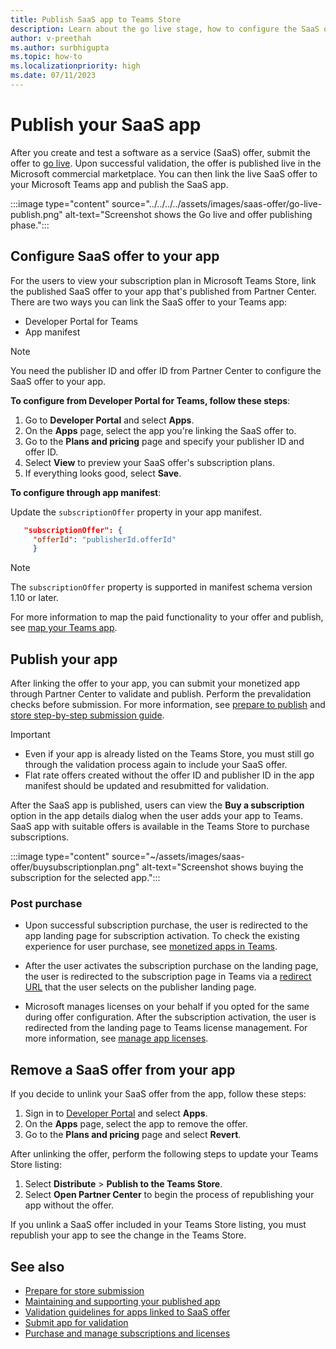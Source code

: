 ```yaml
---
title: Publish SaaS app to Teams Store
description: Learn about the go live stage, how to configure the SaaS offer to your app and publish the app to the Microsoft Teams Store.
author: v-preethah
ms.author: surbhigupta
ms.topic: how-to
ms.localizationpriority: high
ms.date: 07/11/2023
---
```


# Publish your SaaS app

After you create and test a software as a service (SaaS) offer, submit the offer to [go live](/partner-center/marketplace/test-publish-saas-offer). Upon successful validation, the offer is published live in the Microsoft commercial marketplace. You can then link the live SaaS offer to your Microsoft Teams app and publish the SaaS app.

:::image type="content" source="../../../../assets/images/saas-offer/go-live-publish.png" alt-text="Screenshot shows the Go live and offer publishing phase.":::

## Configure SaaS offer to your app

For the users to view your subscription plan in Microsoft Teams Store, link the published SaaS offer to your app that's published from Partner Center. There are two ways you can link the SaaS offer to your Teams app:

* Developer Portal for Teams
* App manifest

> [!NOTE]
> You need the publisher ID and offer ID from Partner Center to configure the SaaS offer to your app.

**To configure from Developer Portal for Teams, follow these steps**:

1. Go to **Developer Portal** and select **Apps**.
1. On the **Apps** page, select the app you're linking the SaaS offer to.
1. Go to the **Plans and pricing** page and specify your publisher ID and offer ID.
1. Select **View** to preview your SaaS offer's subscription plans.
1. If everything looks good, select **Save**.

**To configure through app manifest**:

Update the `subscriptionOffer` property in your app manifest.

   ```json
      "subscriptionOffer": {
        "offerId": "publisherId.offerId"  
        }
   ```

> [!NOTE]
> The `subscriptionOffer` property is supported in manifest schema version 1.10 or later.

For more information to map the paid functionality to your offer and publish, see [map your Teams app](https://aka.ms/TMTG).

## Publish your app

After linking the offer to your app, you can submit your monetized app through Partner Center to validate and publish. Perform the prevalidation checks before submission. For more information, see [prepare to publish](/partner-center/marketplace-offers/checklist) and [store step-by-step submission guide](/partner-center/marketplace/add-in-submission-guide?toc=%2Fmicrosoftteams%2Fplatform%2Ftoc.json&bc=%2Fmicrosoftteams%2Fplatform%2Fbreadcrumb%2Ftoc.json).

> [!IMPORTANT]
>
> * Even if your app is already listed on the Teams Store, you must still go through the validation process again to include your SaaS offer.
> * Flat rate offers created without the offer ID and publisher ID in the app manifest should be updated and resubmitted for validation.

After the SaaS app is published, users can view the **Buy a subscription** option in the app details dialog when the user adds your app to Teams. SaaS app with suitable offers is available in the Teams Store to purchase subscriptions.

:::image type="content" source="~/assets/images/saas-offer/buysubscriptionplan.png" alt-text="Screenshot shows buying the subscription for the selected app.":::

### Post purchase

* Upon successful subscription purchase, the user is redirected to the app landing page for subscription activation. To check the existing experience for user purchase, see [monetized apps in Teams](https://aka.ms/TMTG).

* After the user activates the subscription purchase on the landing page, the user is redirected to the subscription page in Teams via a [redirect URL](https://teams.microsoft.com/_#/subscriptionManagement) that the user selects on the publisher landing page.

* Microsoft manages licenses on your behalf if you opted for the same during offer configuration. After the subscription activation, the user is redirected from the landing page to Teams license management. For more information, see [manage app licenses](end-user-purchase-experience.md#license-and-subscriptions-management-experience).

## Remove a SaaS offer from your app

If you decide to unlink your SaaS offer from the app, follow these steps:

1. Sign in to [Developer Portal](https://dev.teams.microsoft.com/) and select **Apps**.
1. On the **Apps** page, select the app to remove the offer.
1. Go to the **Plans and pricing** page and select **Revert**.

After unlinking the offer, perform the following steps to update your Teams Store listing:

1. Select **Distribute** > **Publish to the Teams Store**.
1. Select **Open Partner Center** to begin the process of republishing your app without the offer.

If you unlink a SaaS offer included in your Teams Store listing, you must republish your app to see the change in the Teams Store.

## See also

* [Prepare for store submission](submission-checklist.md)
* [Maintaining and supporting your published app](../post-publish/overview.md)
* [Validation guidelines for apps linked to SaaS offer](teams-store-validation-guidelines.md#apps-linked-to-saas-offer)
* [Submit app for validation](/office/dev/store/add-in-submission-guide)
* [Purchase and manage subscriptions and licenses](end-user-purchase-experience.md)
